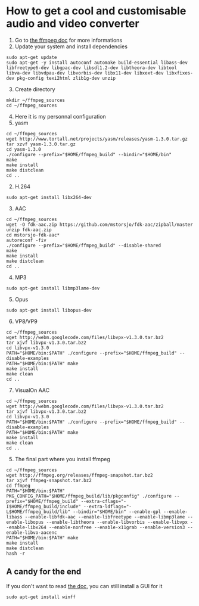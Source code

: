 # How to get a cool and customisable audio and video converter
1. Go to [the ffmpeg doc](http://trac.ffmpeg.org/wiki/CompilationGuide/Ubuntu) for more informations
2. Update your system and install dependencies
```
sudo apt-get update
sudo apt-get -y install autoconf automake build-essential libass-dev libfreetype6-dev libgpac-dev libsdl1.2-dev libtheora-dev libtool libva-dev libvdpau-dev libvorbis-dev libx11-dev libxext-dev libxfixes-dev pkg-config texi2html zlib1g-dev unzip
```
3. Create directory
```
mkdir ~/ffmpeg_sources
cd ~/ffmpeg_sources
```
4. Here it is my personnal configuration
  1. yasm
  ```
  cd ~/ffmpeg_sources
  wget http://www.tortall.net/projects/yasm/releases/yasm-1.3.0.tar.gz
  tar xzvf yasm-1.3.0.tar.gz
  cd yasm-1.3.0
  ./configure --prefix="$HOME/ffmpeg_build" --bindir="$HOME/bin"
  make
  make install
  make distclean
  cd ..
  ```
  2. H.264
  ```
  sudo apt-get install libx264-dev
  ```
  3. AAC
  ```
  cd ~/ffmpeg_sources
  wget -O fdk-aac.zip https://github.com/mstorsjo/fdk-aac/zipball/master
  unzip fdk-aac.zip
  cd mstorsjo-fdk-aac*
  autoreconf -fiv
  ./configure --prefix="$HOME/ffmpeg_build" --disable-shared
  make
  make install
  make distclean
  cd ..
  ```
  4. MP3
  ```
  sudo apt-get install libmp3lame-dev
  ```
  5. Opus
  ```
  sudo apt-get install libopus-dev
  ```
  6. VP8/VP9
  ```
  cd ~/ffmpeg_sources
  wget http://webm.googlecode.com/files/libvpx-v1.3.0.tar.bz2
  tar xjvf libvpx-v1.3.0.tar.bz2
  cd libvpx-v1.3.0
  PATH="$HOME/bin:$PATH" ./configure --prefix="$HOME/ffmpeg_build" --disable-examples
  PATH="$HOME/bin:$PATH" make
  make install
  make clean
  cd ..
  ```
  7. VisualOn AAC
  ```
  cd ~/ffmpeg_sources
  wget http://webm.googlecode.com/files/libvpx-v1.3.0.tar.bz2
  tar xjvf libvpx-v1.3.0.tar.bz2
  cd libvpx-v1.3.0
  PATH="$HOME/bin:$PATH" ./configure --prefix="$HOME/ffmpeg_build" --disable-examples
  PATH="$HOME/bin:$PATH" make
  make install
  make clean
  cd ..
  ```
5. The final part where you install ffmpeg
```
cd ~/ffmpeg_sources
wget http://ffmpeg.org/releases/ffmpeg-snapshot.tar.bz2
tar xjvf ffmpeg-snapshot.tar.bz2
cd ffmpeg
PATH="$HOME/bin:$PATH" PKG_CONFIG_PATH="$HOME/ffmpeg_build/lib/pkgconfig" ./configure --prefix="$HOME/ffmpeg_build" --extra-cflags="-I$HOME/ffmpeg_build/include" --extra-ldflags="-L$HOME/ffmpeg_build/lib" --bindir="$HOME/bin" --enable-gpl --enable-libass --enable-libfdk-aac --enable-libfreetype --enable-libmp3lame --enable-libopus --enable-libtheora --enable-libvorbis --enable-libvpx --enable-libx264 --enable-nonfree --enable-x11grab --enable-version3 --enable-libvo-aacenc
PATH="$HOME/bin:$PATH" make
make install
make distclean
hash -r
```
## A candy for the end
If you don't want to read [the doc](http://ffmpeg.org/documentation.html), you can still install a GUI for it
```
sudo apt-get install winff
```
